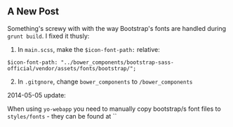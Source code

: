 ## A New Post

Something's screwy with with the way Bootstrap's fonts are handled during `grunt build`. I fixed it thusly:

1. In `main.scss`, make the `$icon-font-path:` relative:
  
  ```
  $icon-font-path: "../bower_components/bootstrap-sass-official/vendor/assets/fonts/bootstrap/";
  ```

2. In `.gitgnore`, change `bower_components` to `/bower_components`

2014-05-05 update:

When using `yo-webapp` you need to manually copy bootstrap/s font files to `styles/fonts` - they can be found at ``
